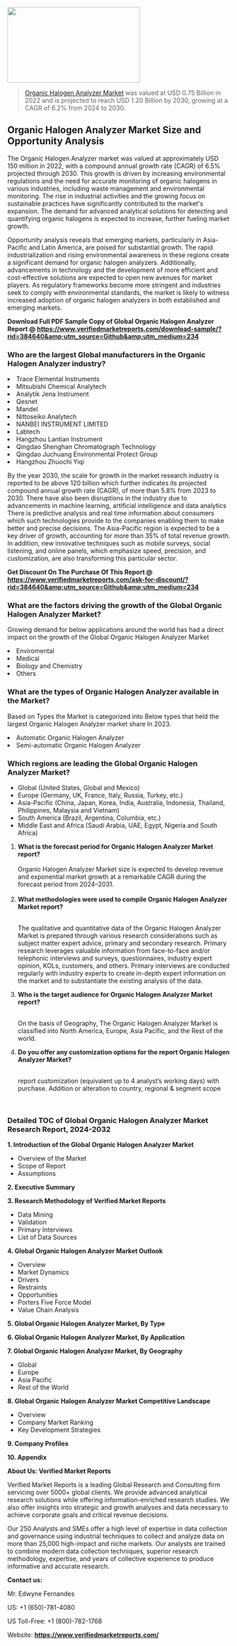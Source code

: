 <img src="https://ffe5etoiles.com/wp-content/uploads/2024/12/MST1-300x171.png" alt="" width="300" height="171" class="alignnone size-medium wp-image-20088" /><blockquote><p><p><a href="https://www.verifiedmarketreports.com/download-sample/?rid=384640&utm_source=Github&utm_medium=234" target="_blank">Organic Halogen Analyzer Market</a> was valued at USD 0.75 Billion in 2022 and is projected to reach USD 1.20 Billion by 2030, growing at a CAGR of 6.2% from 2024 to 2030.</p></blockquote><p><h2>Organic Halogen Analyzer Market Size and Opportunity Analysis</h2><p>The Organic Halogen Analyzer market was valued at approximately USD 150 million in 2022, with a compound annual growth rate (CAGR) of 6.5% projected through 2030. This growth is driven by increasing environmental regulations and the need for accurate monitoring of organic halogens in various industries, including waste management and environmental monitoring. The rise in industrial activities and the growing focus on sustainable practices have significantly contributed to the market's expansion. The demand for advanced analytical solutions for detecting and quantifying organic halogens is expected to increase, further fueling market growth.</p><p>Opportunity analysis reveals that emerging markets, particularly in Asia-Pacific and Latin America, are poised for substantial growth. The rapid industrialization and rising environmental awareness in these regions create a significant demand for organic halogen analyzers. Additionally, advancements in technology and the development of more efficient and cost-effective solutions are expected to open new avenues for market players. As regulatory frameworks become more stringent and industries seek to comply with environmental standards, the market is likely to witness increased adoption of organic halogen analyzers in both established and emerging markets.</p></p><p class=""><strong>Download Full PDF Sample Copy of Global Organic Halogen Analyzer Report @ <a href="https://www.verifiedmarketreports.com/download-sample/?rid=384640&amp;utm_source=Github&amp;utm_medium=234" target="_blank">https://www.verifiedmarketreports.com/download-sample/?rid=384640&amp;utm_source=Github&amp;utm_medium=234</a></strong></p><h3 id="" class="">Who are the largest Global manufacturers in the Organic Halogen Analyzer industry?</h3><p><li>Trace Elemental Instruments</li><li> Mitsubishi Chemical Analytech</li><li> Analytik Jena Instrument</li><li> Qesnet</li><li> Mandel</li><li> Nittoseiko Analytech</li><li> NANBEI INSTRUMENT LIMITED</li><li> Labtech</li><li> Hangzhou Lantian Instrument</li><li> Qingdao Shenghan Chromatograph Technology</li><li> Qingdao Juchuang Environmental Protect Group</li><li> Hangzhou Zhuochi Yiqi</li></p><div class=""><div class="" dir="" data-message-author-role="" data-message-id="" data-message-model-slug=""><div class=""><div class=""><div class=""><div class="" dir="" data-message-author-role="" data-message-id="" data-message-model-slug=""><div class=""><div class=""><p>By the year 2030, the scale for growth in the market research industry is reported to be above 120 billion which further indicates its projected compound annual growth rate (CAGR), of more than 5.8% from 2023 to 2030. There have also been disruptions in the industry due to advancements in machine learning, artificial intelligence and data analytics There is predictive analysis and real time information about consumers which such technologies provide to the companies enabling them to make better and precise decisions. The Asia-Pacific region is expected to be a key driver of growth, accounting for more than 35% of total revenue growth. In addition, new innovative techniques such as mobile surveys, social listening, and online panels, which emphasize speed, precision, and customization, are also transforming this particular sector.</p><p><strong>Get Discount On The Purchase Of This Report @&nbsp; <a href="https://www.verifiedmarketreports.com/ask-for-discount/?rid=384640&amp;utm_source=Github&amp;utm_medium=234" target="_blank">https://www.verifiedmarketreports.com/ask-for-discount/?rid=384640&amp;utm_source=Github&amp;utm_medium=234</a></strong></p></div></div></div></div></div></div></div></div><h3 id="" class="">What are the factors driving the growth of the Global Organic Halogen Analyzer Market?</h3><p id="" class="">Growing demand for below applications around the world has had a direct impact on the growth of the Global Organic Halogen Analyzer Market</p><p id="" class=""><li>Enviromental</li><li> Medical</li><li> Biology and Chemistry</li><li> Others</li></p><h3 id="" class="">What are the types of Organic Halogen Analyzer available in the Market?</h3><p id="" class="">Based on Types the Market is categorized into Below types that held the largest Organic Halogen Analyzer market share In 2023.</p><p id="" class=""><li>Automatic Organic Halogen Analyzer</li><li> Semi-automatic Organic Halogen Analyzer</li></p><h3 id="" class="">Which regions are leading the Global Organic Halogen Analyzer Market?</h3><ul><li>Global (United States, Global and Mexico)</li><li>Europe (Germany, UK, France, Italy, Russia, Turkey, etc.)</li><li>Asia-Pacific (China, Japan, Korea, India, Australia, Indonesia, Thailand, Philippines, Malaysia and Vietnam)</li><li>South America (Brazil, Argentina, Columbia, etc.)</li><li>Middle East and Africa (Saudi Arabia, UAE, Egypt, Nigeria and South Africa)</li></ul><p><ol><li><strong>What is the forecast period for Organic Halogen Analyzer Market report?<br /></strong><br /><span data-sheets-root="1" data-sheets-value="{&quot;1&quot;:2,&quot;2&quot;:&quot;XXXX size is expected to develop revenue and exponential market growth at a remarkable CAGR during the forecast period from 2024&ndash;2030.&quot;}" data-sheets-userformat="{&quot;2&quot;:12674,&quot;4&quot;:{&quot;1&quot;:2,&quot;2&quot;:16776960},&quot;10&quot;:2,&quot;11&quot;:0,&quot;15&quot;:&quot;Arial&quot;,&quot;16&quot;:12}">Organic Halogen Analyzer Market size is expected to develop revenue and exponential market growth at a remarkable CAGR during the forecast period from 2024&ndash;2031.</span><br /><br /></li><li><strong>What methodologies were used to compile Organic Halogen Analyzer Market report?<br /><br /></strong><p>The qualitative and quantitative data of the&nbsp;Organic Halogen Analyzer Market is prepared through various research considerations such as subject matter expert advice, primary and secondary research. Primary research leverages valuable information from face-to-face and/or telephonic interviews and surveys, questionnaires, industry expert opinion, KOLs, customers, and others. Primary interviews are conducted regularly with industry experts to create in-depth expert information on the market and to substantiate the existing analysis of the data.&nbsp;</p></li><li><strong>Who is the target audience for Organic Halogen Analyzer Market report?<br /><br /></strong><p>On the basis of Geography, The&nbsp;Organic Halogen Analyzer Market is classified into North America, Europe, Asia Pacific, and the Rest of the world.</p></li><li><strong>Do you offer any customization options for the report Organic Halogen Analyzer Market?<br /><br /></strong><p>report customization (equivalent up to 4 analyst&rsquo;s working days) with purchase. Addition or alteration to country, regional &amp; segment scope</p><p>&nbsp;</p></li></ol></p><h3 id="" class="">Detailed TOC of Global Organic Halogen Analyzer Market Research Report, 2024-2032</h3><p id="" class=""><strong>1. Introduction of the Global Organic Halogen Analyzer Market</strong></p><ul><li>Overview of the Market</li><li>Scope of Report</li><li>Assumptions</li></ul><p id="" class=""><strong>2. Executive Summary</strong></p><p id="" class=""><strong>3. Research Methodology of&nbsp;Verified Market Reports</strong></p><ul><li>Data Mining</li><li>Validation</li><li>Primary Interviews</li><li>List of Data Sources</li></ul><p id="" class=""><strong>4. Global Organic Halogen Analyzer Market Outlook</strong></p><ul><li>Overview</li><li>Market Dynamics</li><li>Drivers</li><li>Restraints</li><li>Opportunities</li><li>Porters Five Force Model</li><li>Value Chain Analysis</li></ul><p id="" class=""><strong>5. Global Organic Halogen Analyzer Market, By&nbsp;Type</strong></p><p id="" class=""><strong>6. Global Organic Halogen Analyzer Market, By Application</strong></p><p id="" class=""><strong>7. Global Organic Halogen Analyzer Market, By Geography</strong></p><ul><li>Global</li><li>Europe</li><li>Asia Pacific</li><li>Rest of the World</li></ul><p id="" class=""><strong>8. Global Organic Halogen Analyzer Market Competitive Landscape</strong></p><ul><li>Overview</li><li>Company Market Ranking</li><li>Key Development Strategies</li></ul><p id="" class=""><strong>9. Company Profiles</strong></p><p id="" class=""><strong>10. Appendix</strong></p><p id="" class=""><strong>About Us: Verified Market Reports</strong></p><p id="" class="">Verified Market Reports is a leading Global Research and Consulting firm servicing over 5000+ global clients. We provide advanced analytical research solutions while offering information-enriched research studies. We also offer insights into strategic and growth analyses and data necessary to achieve corporate goals and critical revenue decisions.</p><p id="" class="">Our 250 Analysts and SMEs offer a high level of expertise in data collection and governance using industrial techniques to collect and analyze data on more than 25,000 high-impact and niche markets. Our analysts are trained to combine modern data collection techniques, superior research methodology, expertise, and years of collective experience to produce informative and accurate research.</p><p id="" class=""><strong>Contact us:</strong></p><p id="" class="">Mr. Edwyne Fernandes</p><p id="" class="">US: +1 (650)-781-4080</p><p id="" class="">US Toll-Free: +1 (800)-782-1768</p><p id="" class="">Website: <a target="" data-test-app-aware-link=""><strong>https://www.verifiedmarketreports.com/</strong></a></p>
